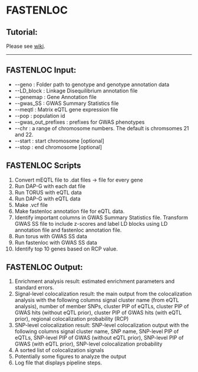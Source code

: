 # FASTENLOC 

## Tutorial:
Please see [wiki](https://github.com/egeoffroy/Fine-mapping_Pipeline/wiki).

____________________________________________________________________________________________________________________________________
## FASTENLOC Input: 
* --geno : Folder path to genotype and genotype annotation data
* --LD_block : Linkage Disequilibrium annotation file 
* --genemap : Gene Annotation file
* --gwas_SS : GWAS Summary Statistics file
* --meqtl : Matrix eQTL gene expression file
* --pop : population id
* --gwas_out_prefixes : prefixes for GWAS phenotypes
* --chr : a range of chromosome numbers. The default is chromsomes 21 and 22. 
* --start : start chromosome [optional]
* --stop : end chromosome [optional]

## FASTENLOC Scripts
1. Convert mEQTL file to .dat files → file for every gene
2. Run DAP-G with each dat file
3. Run TORUS with eQTL data
4. Run DAP-G with eQTL data
5. Make .vcf file
6. Make fastenloc annotation file for eQTL data.
7. Identify important columns in GWAS Summary Statistics file. Transform GWAS SS file to include z-scores and label LD blocks using LD annotation file and fastenloc annotation file.
8. Run torus with GWAS SS data
9. Run fastenloc with GWAS SS data
10. Identify top 10 genes based on RCP value.


## FASTENLOC Output:
1. Enrichment analysis result: estimated enrichment parameters and standard errors.
2. Signal-level colocalization result: the main output from the colocalization analysis with the following columns
signal cluster name (from eQTL analysis), number of member SNPs, cluster PIP of eQTLs, cluster PIP of GWAS hits (without eQTL prior), cluster PIP of GWAS hits (with eQTL prior), regional colocalization probability (RCP)
3. SNP-level colocalization result: SNP-level colocalization output with the following columns
signal cluster name, SNP name, SNP-level PIP of eQTLs, SNP-level PIP of GWAS (without eQTL prior), SNP-level PIP of GWAS (with eQTL prior), SNP-level colocalization probability
4. A sorted list of colocalization signals
5. Potentially some figures to analyze the output 
6. Log file that displays pipeline steps.
